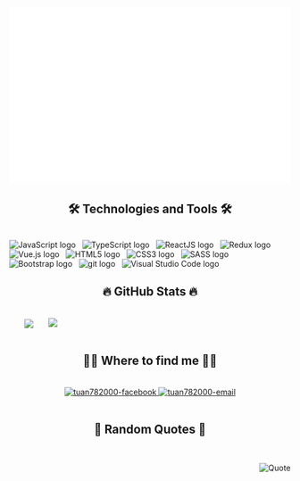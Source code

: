 <!-- tuan782000 -->
<a href="#" target="_blank">
  <img src="svg/tuan782000.svg" width="1200" alt="Click to see the source" />
</a>

<h2 align="center">🛠 Technologies and Tools 🛠</h2>
<br>
<!-- https://simpleicons.org/ -->
<span><img src="https://img.shields.io/badge/JavaScript-282C34?logo=javascript&logoColor=F7DF1E" alt="JavaScript logo" title="JavaScript" height="25" /></span>
&nbsp;
<span><img src="https://img.shields.io/badge/TypeScript-282C34?logo=typescript&logoColor=3178C6" alt="TypeScript logo" title="TypeScript" height="25" /></span>
&nbsp;
<span><img src="https://img.shields.io/badge/ReactJS-282C34?logo=react&logoColor=61DAFB" alt="ReactJS logo" title="ReactJS" height="25" /></span>
&nbsp;
<span><img src="https://img.shields.io/badge/Redux-282C34?logo=redux&logoColor=764ABC" alt="Redux logo" title="Redux" height="25" /></span>
&nbsp;
<span><img src="https://img.shields.io/badge/Vue.js-282C34?logo=vue.js&logoColor=4FC08D" alt="Vue.js logo" title="Vue.js" height="25" /></span>
&nbsp;
<span><img src="https://img.shields.io/badge/HTML5-282C34?logo=html5&logoColor=E34F26" alt="HTML5 logo" title="HTML5" height="25" /></span>
&nbsp;
<span><img src="https://img.shields.io/badge/CSS3-282C34?logo=css3&logoColor=1572B6" alt="CSS3 logo" title="CSS3" height="25" /></span>
&nbsp;
<span><img src="https://img.shields.io/badge/Sass-282C34?logo=sass&logoColor=CC6699" alt="SASS logo" title="SASS" height="25" /></span>
&nbsp;
<span><img src="https://img.shields.io/badge/Bootstrap-282C34?logo=bootstrap&logoColor=7952B3" alt="Bootstrap logo" title="Bootstrap" height="25" /></span>
&nbsp;
<span><img src="https://img.shields.io/badge/git-282C34?logo=git&logoColor=F05032" alt="git logo" title="git" height="25" /></span>
&nbsp;
<span><img src="https://img.shields.io/badge/VS%20Code-282C34?logo=visual-studio-code&logoColor=007ACC" alt="Visual Studio Code logo" title="Visual Studio Code" height="25" /></span>
&nbsp;

<br>

<h2 align="center">🔥 GitHub Stats 🔥</h2>
<!-- https://github.com/anuraghazra/github-readme-stats -->
<br>
<div align=center>
  <a href="#" title="tuan782000">
    <img width="315" align="center" src="https://github-readme-stats.vercel.app/api/top-langs/?username=tuan782000&hide=c%23,powershell,Mathematica,Ruby,Objective-C,Objective-C%2b%2b,Cuda&title_color=61dafb&text_color=ffffff&icon_color=61dafb&bg_color=20232a&langs_count=8&layout=compact&border_color=61dafb&hide_border=true" />
  </a>
  <a href="#" title="tuan782000">
    <img align="right" width="434" src="https://github-readme-stats.vercel.app/api?username=tuan782000&show_icons=true&theme=react&border_color=61dafb&hide_border=true" />
  </a>
</div>

<br>

<h2 align="center">👨‍🚀 Where to find me 👨‍🚀</h2>
<br>
<!-- https://icons8.com -->
<div align="center">
  <a href="https://www.facebook.com/profile.php?id=100004192427366" target="blank">
    <img src="https://img.icons8.com/bubbles/100/000000/facebook-new.png" alt="tuan782000-facebook" />
  </a>
  <!-- <a href="https://www.youtube.com/c/tuan782000Official" target="blank">
    <img src="https://img.icons8.com/bubbles/100/000000/youtube-squared.png" alt="tuan782000-youtube" />
  </a>
  <a href="https://www.linkedin.com/in/tuan782000" target="blank">
    <img src="https://img.icons8.com/bubbles/100/000000/linkedin.png" alt="tuan782000-linkedin" />
  </a>
  <a href="https://instagram.com/tuan782000" target="blank">
    <img src="https://img.icons8.com/bubbles/100/000000/instagram.png" alt="tuan782000-instagram" />
  </a> -->
  <a href="mailto:thaituan7820@gmail.com" target="top">
    <img src="https://img.icons8.com/bubbles/100/000000/apple-mail.png" alt="tuan782000-email" />
  </a>
</div>

<br>

<h2 align="center">📑 Random Quotes 📑</h2>
<br>
<!-- https://github.com/shravan20/github-readme-quotes -->
<div align="right">

![Quote](https://github-readme-quotes.herokuapp.com/quote?theme=onedark&animation=default&layout=default&font=default)

</div>


